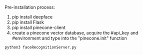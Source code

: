 Pre-installation process:
1. pip install deepface
2. pip install Flask
3. pip install pinecone-client
4. create a pinecone vector database, acquire the #api_key and #environment and type into the "pinecone.init" function

```bash
python3 faceRecognitionServer.py
```
